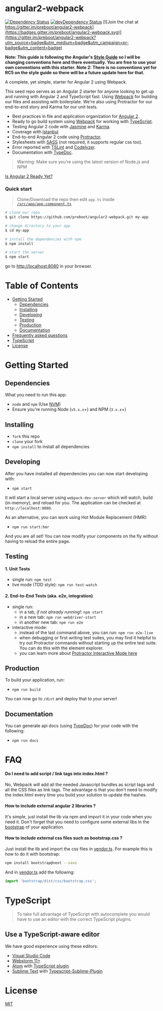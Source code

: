 # angular2-webpack[![Dependency Status](https://david-dm.org/preboot/angular2-webpack/status.svg)](https://david-dm.org/preboot/angular2-webpack#info=dependencies) [![devDependency Status](https://david-dm.org/preboot/angular2-webpack/dev-status.svg)](https://david-dm.org/preboot/angular2-webpack#info=devDependencies)[![Join the chat at https://gitter.im/preboot/angular2-webpack](https://badges.gitter.im/preboot/angular2-webpack.svg)](https://gitter.im/preboot/angular2-webpack?utm_source=badge&utm_medium=badge&utm_campaign=pr-badge&utm_content=badge)**Note: This guide is following the Angular's [Style Guide](http://angular.io/styleguide) so I will be changing conventions here and there eventually. You are free to use your own conventions with this starter.****Note 2: There is no conventions yet for RC5 on the style guide so there will be a future update here for that.**A complete, yet simple, starter for Angular 2 using Webpack.This seed repo serves as an Angular 2 starter for anyone looking to get up and running with Angular 2 and TypeScript fast. Using [Webpack](http://webpack.github.io/) for building our files and assisting with boilerplate. We're also using Protractor for our end-to-end story and Karma for our unit tests.* Best practices in file and application organization for [Angular 2](https://angular.io/).* Ready to go build system using [Webpack](https://webpack.github.io/docs/) for working with [TypeScript](http://www.typescriptlang.org/).* Testing Angular 2 code with [Jasmine](http://jasmine.github.io/) and [Karma](http://karma-runner.github.io/).* Coverage with [Istanbul](https://github.com/gotwarlost/istanbul)* End-to-end Angular 2 code using [Protractor](https://angular.github.io/protractor/).* Stylesheets with [SASS](http://sass-lang.com/) (not required, it supports regular css too).* Error reported with [TSLint](http://palantir.github.io/tslint/) and [Codelyzer](https://github.com/mgechev/codelyzer).* Documentation with [TypeDoc](http://typedoc.io/).>Warning: Make sure you're using the latest version of Node.js and NPM[Is Angular 2 Ready Yet?](http://splintercode.github.io/is-angular-2-ready/)### Quick start> Clone/Download the repo then edit `app.ts` inside [`/src/app/app.component.ts`](/src/app/app.component.ts)```bash# clone our repo$ git clone https://github.com/preboot/angular2-webpack.git my-app# change directory to your app$ cd my-app# install the dependencies with npm$ npm install# start the server$ npm start```go to [http://localhost:8080](http://localhost:8080) in your browser.# Table of Contents* [Getting Started](#getting-started)    * [Dependencies](#dependencies)    * [Installing](#installing)    * [Developing](#developing)    * [Testing](#testing)    * [Production](#production)    * [Documentation](#documentation)* [Frequently asked questions](#faq)* [TypeScript](#typescript)* [License](#license)# Getting Started## DependenciesWhat you need to run this app:* `node` and `npm` (Use [NVM](https://github.com/creationix/nvm))* Ensure you're running Node (`v5.x.x`+) and NPM (`3.x.x`+)## Installing* `fork` this repo* `clone` your fork* `npm install` to install all dependencies## DevelopingAfter you have installed all dependencies you can now start developing with:* `npm start`It will start a local server using `webpack-dev-server` which will watch, build (in-memory), and reload for you. The application can be checked at `http://localhost:8080`.As an alternative, you can work using Hot Module Replacement (HMR):* `npm run start:hmr`And you are all set! You can now modify your components on the fly without having to reload the entire page.## Testing#### 1. Unit Tests* single run: `npm test`* live mode (TDD style): `npm run test-watch`#### 2. End-to-End Tests (aka. e2e, integration)* single run:  * in a tab, *if not already running!*: `npm start`  * in a new tab: `npm run webdriver-start`  * in another new tab: `npm run e2e`* interactive mode:  * instead of the last command above, you can run: `npm run e2e-live`  * when debugging or first writing test suites, you may find it helpful to try out Protractor commands without starting up the entire test suite. You can do this with the element explorer.  * you can learn more about [Protractor Interactive Mode here](https://github.com/angular/protractor/blob/master/docs/debugging.md#testing-out-protractor-interactively)## ProductionTo build your application, run:* `npm run build`You can now go to `/dist` and deploy that to your server!## DocumentationYou can generate api docs (using [TypeDoc](http://typedoc.io/)) for your code with the following:* `npm run docs`# FAQ#### Do I need to add script / link tags into index.html ?No, Webpack will add all the needed Javascript bundles as script tags and all the CSS files as link tags. The advantage is that you don't need to modify the index.html every time you build your solution to update the hashes.#### How to include external angular 2 libraries ?It's simple, just install the lib via npm and import it in your code when you need it. Don't forget that you need to configure some external libs in the [bootstrap](https://github.com/preboot/angular2-webpack/blob/master/src/main.ts) of your application.#### How to include external css files such as bootstrap.css ?Just install the lib and import the css files in [vendor.ts](https://github.com/preboot/angular2-webpack/blob/master/src/vendor.ts). For example this is how to do it with bootstrap:```shnpm install bootstrap@next --save```And in [vendor.ts](https://github.com/preboot/angular2-webpack/blob/master/src/vendor.ts) add the following:```tsimport 'bootstrap/dist/css/bootstrap.css';```# TypeScript> To take full advantage of TypeScript with autocomplete you would have to use an editor with the correct TypeScript plugins.## Use a TypeScript-aware editorWe have good experience using these editors:* [Visual Studio Code](https://code.visualstudio.com/)* [Webstorm 11+](https://www.jetbrains.com/webstorm/download/)* [Atom](https://atom.io/) with [TypeScript plugin](https://atom.io/packages/atom-typescript)* [Sublime Text](http://www.sublimetext.com/3) with [Typescript-Sublime-Plugin](https://github.com/Microsoft/Typescript-Sublime-plugin#installation)# License[MIT](/LICENSE)
